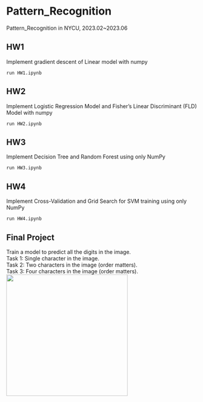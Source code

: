 # Pattern_Recognition
Pattern_Recognition in NYCU, 2023.02~2023.06

## HW1 
Implement gradient descent of Linear model with numpy
```
run HW1.ipynb
```

## HW2
Implement Logistic Regression Model and Fisher’s Linear Discriminant (FLD) Model with numpy
```
run HW2.ipynb
```

## HW3
Implement Decision Tree and Random Forest using only NumPy
```
run HW3.ipynb
```

## HW4
Implement Cross-Validation and Grid Search for SVM training using only NumPy
```
run HW4.ipynb
```

## Final Project
Train a model to predict all the digits in the image.</br>
Task 1: Single character in the image.</br>
Task 2: Two characters in the image (order matters).</br>
Task 3: Four characters in the image (order matters).</br>
<img src="https://github.com/lon0862/NYCU_Pattern_Recognition/assets/59390771/ed6c0ff2-b61e-4df3-bcc9-876377928473" width="320"/>



